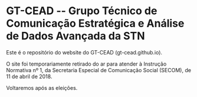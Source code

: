 # GT-CEAD -- Grupo Técnico de Comunicação Estratégica e Análise de Dados Avançada da STN

Este é o repositório do website do GT-CEAD (gt-cead.github.io). 

O site foi temporariamente retirado do ar para atender à Instrução Normativa nº 1, da Secretaria Especial de Comunicação Social (SECOM), de 11 de abril de 2018.

Voltaremos após as eleições.

